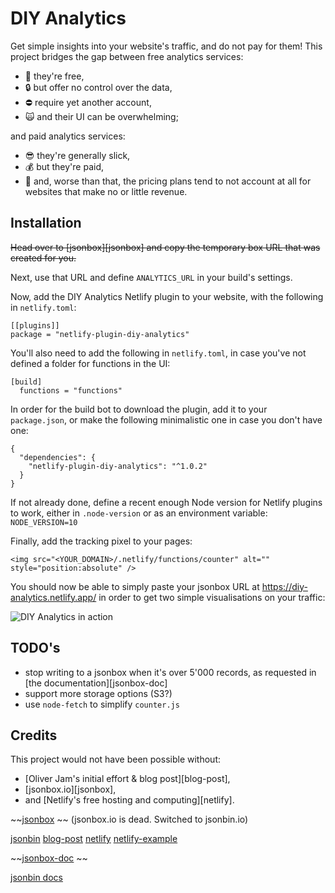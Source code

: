 # DIY Analytics

Get simple insights into your website's traffic, and do not pay for them! This 
project bridges the gap between free analytics services:

- :raised_hands: they're free,
- :lock: but offer no control over the data,
- :no_entry: require yet another account,
- :scream_cat: and their UI can be overwhelming;

and paid analytics services:

- :sunglasses: they're generally slick,
- :moneybag: but they're paid,
- :money_with_wings: and, worse than that, the pricing plans tend to not 
account at all for websites that make no or little revenue.

## Installation

~~Head over to [jsonbox][jsonbox] and copy the temporary box URL that was created 
for you.~~

Next, use that URL and define `ANALYTICS_URL` in your build's settings.

Now, add the DIY Analytics Netlify plugin to your website, with the following 
in `netlify.toml`:

    [[plugins]]
    package = "netlify-plugin-diy-analytics"

You'll also need to add the following in `netlify.toml`, in case you've not 
defined a folder for functions in the UI:

    [build]
      functions = "functions"

In order for the build bot to download the plugin, add it to your 
`package.json`, or make the following minimalistic one in case you don't have 
one:

    {
      "dependencies": {
        "netlify-plugin-diy-analytics": "^1.0.2"
      }
    }

If not already done, define a recent enough Node version for Netlify plugins to 
work, either in `.node-version` or as an environment variable: 
`NODE_VERSION=10`

Finally, add the tracking pixel to your pages:

    <img src="<YOUR_DOMAIN>/.netlify/functions/counter" alt="" style="position:absolute" />

You should now be able to simply paste your jsonbox URL at 
https://diy-analytics.netlify.app/ in order to get two simple visualisations on 
your traffic:

![DIY Analytics in 
action](https://raw.githubusercontent.com/maxime-michel/diy-analytics/master/screenshot.png)

## TODO's

- stop writing to a jsonbox when it's over 5'000 records, as requested in [the 
documentation][jsonbox-doc]
- support more storage options (S3?)
- use `node-fetch` to simplify `counter.js`

## Credits

This project would not have been possible without:

- [Oliver Jam's initial effort & blog post][blog-post],
- [jsonbox.io][jsonbox],
- and [Netlify's free hosting and computing][netlify].

~~[jsonbox](https://jsonbox.io/) ~~ (jsonbox.io is dead. Switched to jsonbin.io)

[jsonbin](https://jsonbin.io/)
[blog-post](https://oliverjam.es/blog/diy-analytics-netlify-functions/)
[netlify](https://www.netlify.com/)
[netlify-example](https://github.com/netlify/build/tree/master/packages/functions-utils)

~~[jsonbox-doc](https://github.com/vasanthv/jsonbox#readme) ~~

[jsonbin docs](https://jsonbin.io/api-reference/)